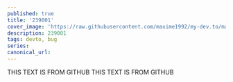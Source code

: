 ```yaml
---
published: true
title: '239001'
cover_image: 'https://raw.githubusercontent.com/maxime1992/my-dev.to/master/blog-posts/manage-dev-to-blog-posts-with-continuous-deployment/assets/github-travis-dev-to.png'
description: 239001
tags: devto, bug
series:
canonical_url:
---
```


THIS TEXT IS FROM GITHUB
THIS TEXT IS FROM GITHUB
